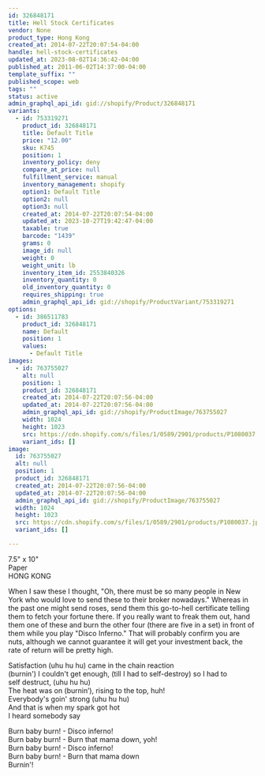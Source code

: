 ```yaml
---
id: 326848171
title: Hell Stock Certificates
vendor: None
product_type: Hong Kong
created_at: 2014-07-22T20:07:54-04:00
handle: hell-stock-certificates
updated_at: 2023-08-02T14:36:42-04:00
published_at: 2011-06-02T14:37:00-04:00
template_suffix: ""
published_scope: web
tags: ""
status: active
admin_graphql_api_id: gid://shopify/Product/326848171
variants:
  - id: 753319271
    product_id: 326848171
    title: Default Title
    price: "12.00"
    sku: K745
    position: 1
    inventory_policy: deny
    compare_at_price: null
    fulfillment_service: manual
    inventory_management: shopify
    option1: Default Title
    option2: null
    option3: null
    created_at: 2014-07-22T20:07:54-04:00
    updated_at: 2023-10-27T19:42:47-04:00
    taxable: true
    barcode: "1439"
    grams: 0
    image_id: null
    weight: 0
    weight_unit: lb
    inventory_item_id: 2553840326
    inventory_quantity: 0
    old_inventory_quantity: 0
    requires_shipping: true
    admin_graphql_api_id: gid://shopify/ProductVariant/753319271
options:
  - id: 386511783
    product_id: 326848171
    name: Default
    position: 1
    values:
      - Default Title
images:
  - id: 763755027
    alt: null
    position: 1
    product_id: 326848171
    created_at: 2014-07-22T20:07:56-04:00
    updated_at: 2014-07-22T20:07:56-04:00
    admin_graphql_api_id: gid://shopify/ProductImage/763755027
    width: 1024
    height: 1023
    src: https://cdn.shopify.com/s/files/1/0589/2901/products/P1080037.jpeg?v=1406074076
    variant_ids: []
image:
  id: 763755027
  alt: null
  position: 1
  product_id: 326848171
  created_at: 2014-07-22T20:07:56-04:00
  updated_at: 2014-07-22T20:07:56-04:00
  admin_graphql_api_id: gid://shopify/ProductImage/763755027
  width: 1024
  height: 1023
  src: https://cdn.shopify.com/s/files/1/0589/2901/products/P1080037.jpeg?v=1406074076
  variant_ids: []

---
```


7.5" x 10"   
Paper  
HONG KONG

When I saw these I thought, "Oh, there must be so many people in New York who would love to send these to their broker nowadays." Whereas in the past one might send roses, send them this go-to-hell certificate telling them to fetch your fortune there. If you really want to freak them out, hand them one of these and burn the other four (there are five in a set) in front of them while you play "Disco Inferno." That will probably confirm you are nuts, although we cannot guarantee it will get your investment back, the rate of return will be pretty high.  
  
Satisfaction (uhu hu hu) came in the chain reaction  
(burnin') I couldn't get enough, (till I had to self-destroy) so I had to  
self destruct, (uhu hu hu)  
The heat was on (burnin’), rising to the top, huh!  
Everybody's goin' strong (uhu hu hu)  
And that is when my spark got hot  
I heard somebody say  
  
Burn baby burn! - Disco inferno!  
Burn baby burn! - Burn that mama down, yoh!  
Burn baby burn! - Disco inferno!  
Burn baby burn! - Burn that mama down  
Burnin'!